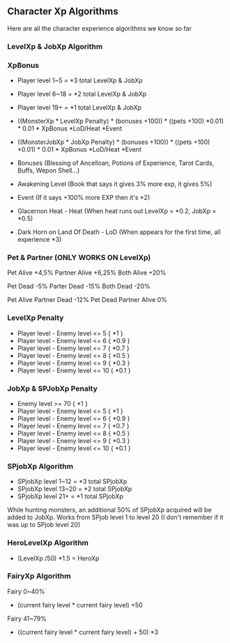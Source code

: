 ## Character Xp Algorithms
Here are all the character experience algorithms we know so far


### LevelXp & JobXp Algorithm
### XpBonus
- Player level 1~5 = *3 total LevelXp & JobXp
- Player level 6~18 = *2 total LevelXp & JobXp
- Player level 19+ = *1 total LevelXp & JobXp

- ((MonsterXp * LevelXp Penalty) * (bonuses +100)) * ((pets +100) *0.01) * 0.01 * XpBonus *LoD/Heat *Event
- ((MonsterJobXp * JobXp Penalty) * (bonuses +100)) * ((pets +100) *0.01) * 0.01 * XpBonus *LoD/Heat *Event

- Bonuses (Blessing of Ancelloan, Potions of Experience, Tarot Cards, Buffs, Wepon Shell...)
- Awakening Level (Book that says it gives 3% more exp, it gives 5%)
- Event (If it says +100% more EXP then it's *2)
- Glacernon Heat - Heat (When heat runs out LevelXp = *0.2, JobXp = *0.5)
- Dark Horn on Land Of Death - LoD (When appears for the first time, all experience *3)


### Pet & Partner (ONLY WORKS ON LevelXp)
Pet Alive +4,5%
Partner Alive +6,25%
Both Alive +20%

Pet Dead -5%
Parter Dead -15%
Both Dead -20%

Pet Alive Partner Dead -12%
Pet Dead Partner Alive 0%


### LevelXp Penalty
- Player level - Enemy level <= 5 { *1 }
- Player level - Enemy level <= 6 { *0.9 }
- Player level - Enemy level <= 7 { *0.7 }
- Player level - Enemy level <= 8 { *0.5 }
- Player level - Enemy level <= 9 { *0.3 }
- Player level - Enemy level <= 10 { *0.1 }


### JobXp & SPJobXp Penalty
- Enemy level >= 70 { *1 }
- Player level - Enemy level <= 5 { *1 }
- Player level - Enemy level <= 6 { *0.9 }
- Player level - Enemy level <= 7 { *0.7 }
- Player level - Enemy level <= 8 { *0.5 }
- Player level - Enemy level <= 9 { *0.3 }
- Player level - Enemy level <= 10 { *0.1 }


### SPjobXp Algorithm
- SPjobXp level 1~12 = *3 total SPjobXp
- SPjobXp level 13~20 = *2 total SPjobXp
- SPjobXp level 21+ = *1 total SPjobXp

While hunting monsters, an additional 50% of SPjobXp acquired will be added to JobXp.
Works from SPjob level 1 to level 20 (I don't remember if it was up to SPjob level 20)

### HeroLevelXp Algorithm
- (LevelXp /50) *1.5 = HeroXp


### FairyXp Algorithm
Fairy 0~40%
- (current fairy level * current fairy level) +50 

Fairy 41~79%
- ((current fairy level * current fairy level) + 50) *3
